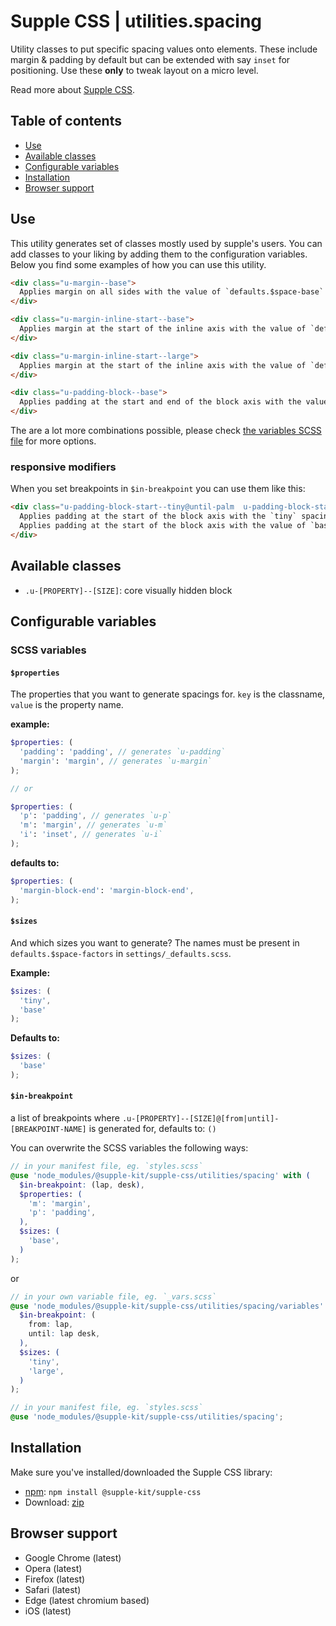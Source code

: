 # Supple CSS | utilities.spacing

Utility classes to put specific spacing values onto elements. These include margin & padding by default but can be extended with say `inset` for positioning. Use these **only** to tweak layout on a micro level.

Read more about [Supple CSS](https://github.com/supple-css/supple).

## Table of contents

* [Use](#use)
* [Available classes](#available-classes)
* [Configurable variables](#configurable-variables)
* [Installation](#installation)
* [Browser support](#browser-support)

## Use
This utility generates set of classes mostly used by supple's users. You can add classes to your liking by adding them to the configuration variables. Below you find some examples of how you can use this utility.

```html
<div class="u-margin--base">
  Applies margin on all sides with the value of `defaults.$space-base`
</div>

<div class="u-margin-inline-start--base">
  Applies margin at the start of the inline axis with the value of `defaults.$space-base`
</div>

<div class="u-margin-inline-start--large">
  Applies margin at the start of the inline axis with the value of `defaults.$space-large`
</div>

<div class="u-padding-block--base">
  Applies padding at the start and end of the block axis with the value of `defaults.$space-base`
</div>
```
The are a lot more combinations possible, please check [the variables SCSS file](./_variables.scss) for more options.

### responsive modifiers
When you set breakpoints in `$in-breakpoint` you can use them like this:

```html
<div class="u-padding-block-start--tiny@until-palm  u-padding-block-start--base@from-desk">
  Applies padding at the start of the block axis with the `tiny` spacing value until `palm` breakpoint.
  Applies padding at the start of the block axis with the value of `base` spacing value from `palm` breakpoint.
</div>
```

## Available classes

* `.u-[PROPERTY]--[SIZE]`: core visually hidden block

## Configurable variables

### SCSS variables

#### `$properties`

The properties that you want to generate spacings for. `key` is the classname, `value` is the property name.

**example:**
```scss
$properties: (
  'padding': 'padding', // generates `u-padding`
  'margin': 'margin', // generates `u-margin`
);

// or

$properties: (
  'p': 'padding', // generates `u-p`
  'm': 'margin', // generates `u-m`
  'i': 'inset', // generates `u-i`
);
```
**defaults to:**
```scss
$properties: (
  'margin-block-end': 'margin-block-end',
);
```

#### `$sizes`

And which sizes you want to generate? The names must be present in `defaults.$space-factors` in `settings/_defaults.scss`.

**Example:**
```scss
$sizes: (
  'tiny',
  'base'
);
```
**Defaults to:**
```scss
$sizes: (
  'base'
);
```

#### `$in-breakpoint`
a list of breakpoints where `.u-[PROPERTY]--[SIZE]@[from|until]-[BREAKPOINT-NAME]` is generated for, defaults to: `()`

You can overwrite the SCSS variables the following ways:

```scss
// in your manifest file, eg. `styles.scss`
@use 'node_modules/@supple-kit/supple-css/utilities/spacing' with (
  $in-breakpoint: (lap, desk),
  $properties: (
    'm': 'margin',
    'p': 'padding',
  ),
  $sizes: (
    'base',
  )
);
```
or
```scss
// in your own variable file, eg. `_vars.scss`
@use 'node_modules/@supple-kit/supple-css/utilities/spacing/variables' with (
  $in-breakpoint: (
    from: lap,
    until: lap desk,
  ),
  $sizes: (
    'tiny',
    'large',
  )
);

// in your manifest file, eg. `styles.scss`
@use 'node_modules/@supple-kit/supple-css/utilities/spacing';
```


## Installation
Make sure you've installed/downloaded the Supple CSS library:

* [npm](https://www.npmjs.com/package/@supple-kit/supple-css): `npm install @supple-kit/supple-css`
* Download: [zip](https://github.com/supple-kit/supple-css/releases/latest)


## Browser support

* Google Chrome (latest)
* Opera (latest)
* Firefox (latest)
* Safari (latest)
* Edge (latest chromium based)
* iOS (latest)

